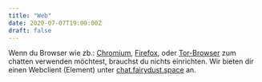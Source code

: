 ```yaml
---
title: "Web"
date: 2020-07-07T19:00:00Z
draft: false
---
```

Wenn du Browser wie zb.: [Chromium](https://www.chromium.org/Home), [Firefox](https://www.mozilla.org/en-GB/firefox/new/), oder [Tor-Browser](https://www.torproject.org/) zum chatten verwenden möchtest, brauchst du nichts einrichten. Wir bieten dir einen Webclient (Element) unter [chat.fairydust.space](https://chat.fairydust.space) an.
